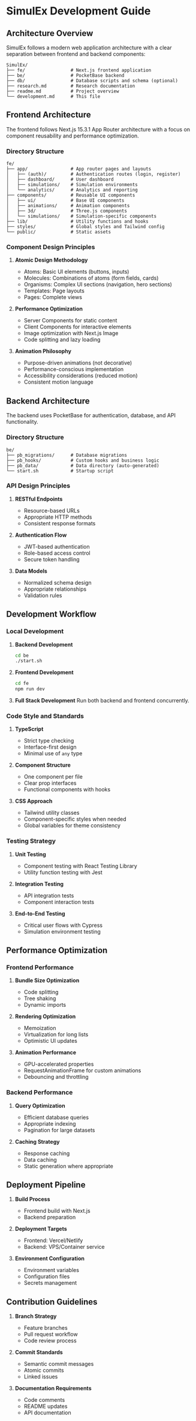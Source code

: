 # SimulEx Development Guide

## Architecture Overview

SimulEx follows a modern web application architecture with a clear separation between frontend and backend components:

```
SimulEx/
├── fe/                 # Next.js frontend application
├── be/                 # PocketBase backend
├── db/                 # Database scripts and schema (optional)
├── research.md         # Research documentation
├── readme.md           # Project overview
└── development.md      # This file
```

## Frontend Architecture

The frontend follows Next.js 15.3.1 App Router architecture with a focus on component reusability and performance optimization.

### Directory Structure

```
fe/
├── app/                # App router pages and layouts
│   ├── (auth)/         # Authentication routes (login, register)
│   ├── dashboard/      # User dashboard
│   ├── simulations/    # Simulation environments
│   └── analytics/      # Analytics and reporting
├── components/         # Reusable UI components
│   ├── ui/             # Base UI components
│   ├── animations/     # Animation components
│   ├── 3d/             # Three.js components
│   └── simulations/    # Simulation-specific components
├── lib/                # Utility functions and hooks
├── styles/             # Global styles and Tailwind config
└── public/             # Static assets
```

### Component Design Principles

1. **Atomic Design Methodology**
   - Atoms: Basic UI elements (buttons, inputs)
   - Molecules: Combinations of atoms (form fields, cards)
   - Organisms: Complex UI sections (navigation, hero sections)
   - Templates: Page layouts
   - Pages: Complete views

2. **Performance Optimization**
   - Server Components for static content
   - Client Components for interactive elements
   - Image optimization with Next.js Image
   - Code splitting and lazy loading

3. **Animation Philosophy**
   - Purpose-driven animations (not decorative)
   - Performance-conscious implementation
   - Accessibility considerations (reduced motion)
   - Consistent motion language

## Backend Architecture

The backend uses PocketBase for authentication, database, and API functionality.

### Directory Structure

```
be/
├── pb_migrations/      # Database migrations
├── pb_hooks/           # Custom hooks and business logic
├── pb_data/            # Data directory (auto-generated)
└── start.sh            # Startup script
```

### API Design Principles

1. **RESTful Endpoints**
   - Resource-based URLs
   - Appropriate HTTP methods
   - Consistent response formats

2. **Authentication Flow**
   - JWT-based authentication
   - Role-based access control
   - Secure token handling

3. **Data Models**
   - Normalized schema design
   - Appropriate relationships
   - Validation rules

## Development Workflow

### Local Development

1. **Backend Development**
   ```bash
   cd be
   ./start.sh
   ```

2. **Frontend Development**
   ```bash
   cd fe
   npm run dev
   ```

3. **Full Stack Development**
   Run both backend and frontend concurrently.

### Code Style and Standards

1. **TypeScript**
   - Strict type checking
   - Interface-first design
   - Minimal use of `any` type

2. **Component Structure**
   - One component per file
   - Clear prop interfaces
   - Functional components with hooks

3. **CSS Approach**
   - Tailwind utility classes
   - Component-specific styles when needed
   - Global variables for theme consistency

### Testing Strategy

1. **Unit Testing**
   - Component testing with React Testing Library
   - Utility function testing with Jest

2. **Integration Testing**
   - API integration tests
   - Component interaction tests

3. **End-to-End Testing**
   - Critical user flows with Cypress
   - Simulation environment testing

## Performance Optimization

### Frontend Performance

1. **Bundle Size Optimization**
   - Code splitting
   - Tree shaking
   - Dynamic imports

2. **Rendering Optimization**
   - Memoization
   - Virtualization for long lists
   - Optimistic UI updates

3. **Animation Performance**
   - GPU-accelerated properties
   - RequestAnimationFrame for custom animations
   - Debouncing and throttling

### Backend Performance

1. **Query Optimization**
   - Efficient database queries
   - Appropriate indexing
   - Pagination for large datasets

2. **Caching Strategy**
   - Response caching
   - Data caching
   - Static generation where appropriate

## Deployment Pipeline

1. **Build Process**
   - Frontend build with Next.js
   - Backend preparation

2. **Deployment Targets**
   - Frontend: Vercel/Netlify
   - Backend: VPS/Container service

3. **Environment Configuration**
   - Environment variables
   - Configuration files
   - Secrets management

## Contribution Guidelines

1. **Branch Strategy**
   - Feature branches
   - Pull request workflow
   - Code review process

2. **Commit Standards**
   - Semantic commit messages
   - Atomic commits
   - Linked issues

3. **Documentation Requirements**
   - Code comments
   - README updates
   - API documentation
